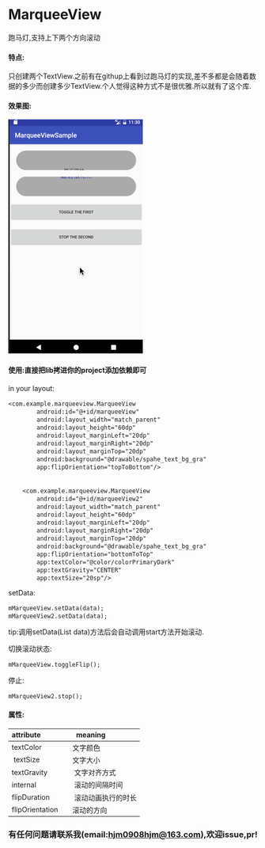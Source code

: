 # MarqueeView
跑马灯,支持上下两个方向滚动

#### 特点:
只创建两个TextView.之前有在githup上看到过跑马灯的实现,差不多都是会随着数据的多少而创建多少TextView.个人觉得这种方式不是很优雅.所以就有了这个库.
#### 效果图:
![](https://github.com/hjmJhon/MarqueeView/raw/master/ScreenShots/screen.gif)

#### 使用:直接把lib拷进你的project添加依赖即可
in your layout:

```
<com.example.marqueeview.MarqueeView
        android:id="@+id/marqueeView"
        android:layout_width="match_parent"
        android:layout_height="60dp"
        android:layout_marginLeft="20dp"
        android:layout_marginRight="20dp"
        android:layout_marginTop="20dp"
        android:background="@drawable/spahe_text_bg_gra"
        app:flipOrientation="topToBottom"/>


    <com.example.marqueeview.MarqueeView
        android:id="@+id/marqueeView2"
        android:layout_width="match_parent"
        android:layout_height="60dp"
        android:layout_marginLeft="20dp"
        android:layout_marginRight="20dp"
        android:layout_marginTop="20dp"
        android:background="@drawable/spahe_text_bg_gra"
        app:flipOrientation="bottomToTop"
        app:textColor="@color/colorPrimaryDark"
        app:textGravity="CENTER"
        app:textSize="20sp"/>
```

setData:

```
mMarqueeView.setData(data);
mMarqueeView2.setData(data);
```
tip:调用setData(List<String> data)方法后会自动调用start方法开始滚动.

切换滚动状态:

```
mMarqueeView.toggleFlip();
```

停止:

```
mMarqueeView2.stop();
```

#### 属性:
|      attribute      |       meaning       |
| :-------------- | :----------------- |
|  textColor     |     文字颜色       |
|  textSize      |      文字大小      |
|  textGravity   |      文字对齐方式   |
|  internal      |      滚动的间隔时间  |
|  flipDuration  |      滚动动画执行的时长|
|  flipOrientation|     滚动的方向       |

### 有任何问题请联系我(email:hjm0908hjm@163.com),欢迎issue,pr!
